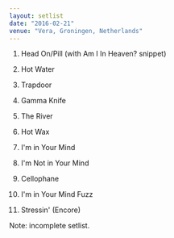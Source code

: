 ```yaml
---
layout: setlist
date: "2016-02-21"
venue: "Vera, Groningen, Netherlands"
---
```


 1. Head On/Pill
    (with Am I In Heaven? snippet)

 2. Hot Water

 3. Trapdoor

 4. Gamma Knife

 5. The River

 6. Hot Wax

 7. I'm in Your Mind

 8. I'm Not in Your Mind

 9. Cellophane

10. I'm in Your Mind Fuzz

10. Stressin'
    (Encore)


Note: incomplete setlist.
